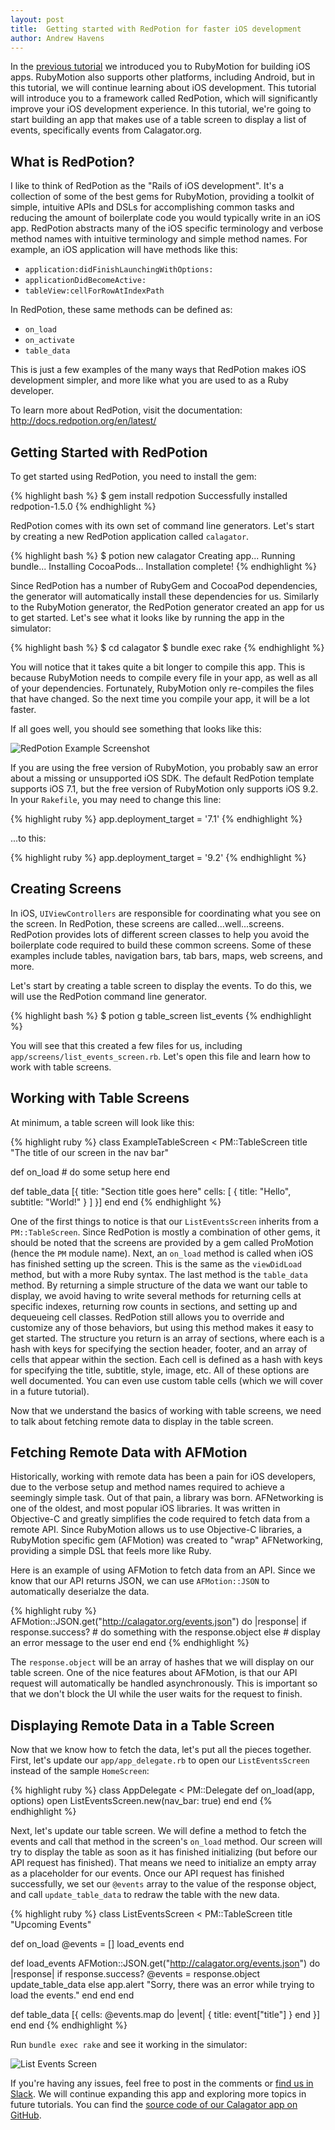 ```yaml
---
layout: post
title:  Getting started with RedPotion for faster iOS development
author: Andrew Havens
---
```


In the [previous tutorial](/blog/2016/01/19/getting-started-with-rubymotion/) we introduced you to RubyMotion for building iOS apps. RubyMotion also supports other platforms, including Android, but in this tutorial, we will continue learning about iOS development. This tutorial will introduce you to a framework called RedPotion, which will significantly improve your iOS development experience. In this tutorial, we're going to start building an app that makes use of a table screen to display a list of events, specifically events from Calagator.org.

## What is RedPotion?

I like to think of RedPotion as the "Rails of iOS development". It's a collection of some of the best gems for RubyMotion, providing a toolkit of simple, intuitive APIs and DSLs for accomplishing common tasks and reducing the amount of boilerplate code you would typically write in an iOS app. RedPotion abstracts many of the iOS specific terminology and verbose method names with intuitive terminology and simple method names. For example, an iOS application will have methods like this:

* `application:didFinishLaunchingWithOptions:`
* `applicationDidBecomeActive:`
* `tableView:cellForRowAtIndexPath`

In RedPotion, these same methods can be defined as:

* `on_load`
* `on_activate`
* `table_data`

This is just a few examples of the many ways that RedPotion makes iOS development simpler, and more like what you are used to as a Ruby developer.

To learn more about RedPotion, visit the documentation: http://docs.redpotion.org/en/latest/

## Getting Started with RedPotion

To get started using RedPotion, you need to install the gem:

{% highlight bash %}
$ gem install redpotion
Successfully installed redpotion-1.5.0
{% endhighlight %}

RedPotion comes with its own set of command line generators. Let's start by creating a new RedPotion application called `calagator`.

{% highlight bash %}
$ potion new calagator
Creating app...
Running bundle...
Installing CocoaPods...
Installation complete!
{% endhighlight %}

Since RedPotion has a number of RubyGem and CocoaPod dependencies, the generator will automatically install these dependencies for us. Similarly to the RubyMotion generator, the RedPotion generator created an app for us to get started. Let's see what it looks like by running the app in the simulator:

{% highlight bash %}
$ cd calagator
$ bundle exec rake
{% endhighlight %}

You will notice that it takes quite a bit longer to compile this app. This is because RubyMotion needs to compile every file in your app, as well as all of your dependencies. Fortunately, RubyMotion only re-compiles the files that have changed. So the next time you compile your app, it will be a lot faster.

If all goes well, you should see something that looks like this:

![RedPotion Example Screenshot](/images/redpotion_example_app.png)

If you are using the free version of RubyMotion, you probably saw an error about a missing or unsupported iOS SDK. The default RedPotion template supports iOS 7.1, but the free version of RubyMotion only supports iOS 9.2. In your `Rakefile`, you may need to change this line:

{% highlight ruby %}
app.deployment_target = '7.1'
{% endhighlight %}

...to this:

{% highlight ruby %}
app.deployment_target = '9.2'
{% endhighlight %}

## Creating Screens

In iOS, `UIViewControllers` are responsible for coordinating what you see on the screen. In RedPotion, these screens are called...well...screens. RedPotion provides lots of different screen classes to help you avoid the boilerplate code required to build these common screens. Some of these examples include tables, navigation bars, tab bars, maps, web screens, and more.

Let's start by creating a table screen to display the events. To do this, we will use the RedPotion command line generator.

{% highlight bash %}
$ potion g table_screen list_events
{% endhighlight %}

You will see that this created a few files for us, including `app/screens/list_events_screen.rb`. Let's open this file and learn how to work with table screens.

## Working with Table Screens

At minimum, a table screen will look like this:

{% highlight ruby %}
class ExampleTableScreen < PM::TableScreen
  title "The title of our screen in the nav bar"

  def on_load
    # do some setup here
  end

  def table_data
    [{
      title: "Section title goes here"
      cells: [
        { title: "Hello", subtitle: "World!" }
      ]
    }]
  end
end
{% endhighlight %}

One of the first things to notice is that our `ListEventsScreen` inherits from a `PM::TableScreen`. Since RedPotion is mostly a combination of other gems, it should be noted that the screens are provided by a gem called ProMotion (hence the `PM` module name). Next, an `on_load` method is called when iOS has finished setting up the screen. This is the same as the `viewDidLoad` method, but with a more Ruby syntax. The last method is the `table_data` method. By returning a simple structure of the data we want our table to display, we avoid having to write several methods for returning cells at specific indexes, returning row counts in sections, and setting up and dequeueing cell classes. RedPotion still allows you to override and customize any of those behaviors, but using this method makes it easy to get started. The structure you return is an array of sections, where each is a hash with keys for specifying the section header, footer, and an array of cells that appear within the section. Each cell is defined as a hash with keys for specifying the title, subtitle, style, image, etc. All of these options are well documented. You can even use custom table cells (which we will cover in a future tutorial).

Now that we understand the basics of working with table screens, we need to talk about fetching remote data to display in the table screen.

## Fetching Remote Data with AFMotion

Historically, working with remote data has been a pain for iOS developers, due to the verbose setup and method names required to achieve a seemingly simple task. Out of that pain, a library was born. AFNetworking is one of the oldest, and most popular iOS libraries. It was written in Objective-C and greatly simplifies the code required to fetch data from a remote API. Since RubyMotion allows us to use Objective-C libraries, a RubyMotion specific gem (AFMotion) was created to "wrap" AFNetworking, providing a simple DSL that feels more like Ruby.

Here is an example of using AFMotion to fetch data from an API. Since we know that our API returns JSON, we can use `AFMotion::JSON` to automatically deserialze the data.

{% highlight ruby %}
AFMotion::JSON.get("http://calagator.org/events.json") do |response|
  if response.success?
    # do something with the response.object
  else
    # display an error message to the user
  end
end
{% endhighlight %}

The `response.object` will be an array of hashes that we will display on our table screen. One of the nice features about AFMotion, is that our API request will automatically be handled asynchronously. This is important so that we don't block the UI while the user waits for the request to finish.

## Displaying Remote Data in a Table Screen

Now that we know how to fetch the data, let's put all the pieces together. First, let's update our `app/app_delegate.rb` to open our `ListEventsScreen` instead of the sample `HomeScreen`:

{% highlight ruby %}
class AppDelegate < PM::Delegate
  def on_load(app, options)
    open ListEventsScreen.new(nav_bar: true)
  end
end
{% endhighlight %}

Next, let's update our table screen. We will define a method to fetch the events and call that method in the screen's `on_load` method. Our screen will try to display the table as soon as it has finished initializing (but before our API request has finished). That means we need to initialize an empty array as a placeholder for our events. Once our API request has finished successfully, we set our `@events` array to the value of the response object, and call `update_table_data` to redraw the table with the new data.

{% highlight ruby %}
class ListEventsScreen < PM::TableScreen
  title "Upcoming Events"

  def on_load
    @events = []
    load_events
  end

  def load_events
    AFMotion::JSON.get("http://calagator.org/events.json") do |response|
      if response.success?
        @events = response.object
        update_table_data
      else
        app.alert "Sorry, there was an error while trying to load the events."
      end
    end
  end

  def table_data
    [{
      cells: @events.map do |event|
        { title: event["title"] }
      end
    }]
  end
end
{% endhighlight %}

Run `bundle exec rake` and see it working in the simulator:

![List Events Screen](/images/list_events_screen.png)

If you're having any issues, feel free to post in the comments or [find us in Slack](https://motioneers.herokuapp.com). We will continue expanding this app and exploring more topics in future tutorials. You can find the [source code of our Calagator app on GitHub](https://github.com/motionpdx/calagator).
